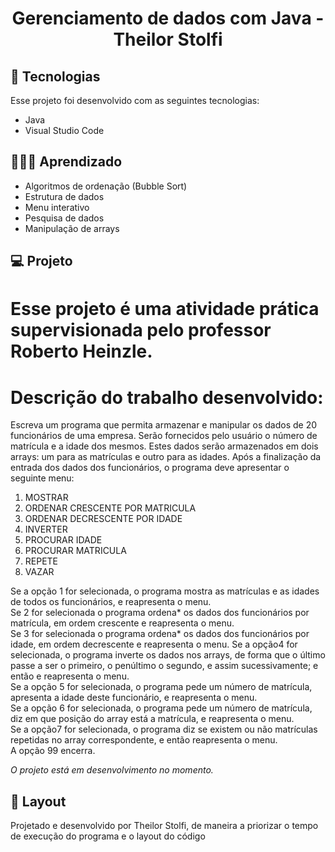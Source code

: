 <h1 align="center"> Gerenciamento de dados com Java - Theilor Stolfi</h1>

## 🚀 Tecnologias

Esse projeto foi desenvolvido com as seguintes tecnologias:

- Java
- Visual Studio Code

## 👨🏻‍💻  Aprendizado

- Algoritmos de ordenação (Bubble Sort)
- Estrutura de dados
- Menu interativo
- Pesquisa de dados
- Manipulação de arrays

## 💻 Projeto

# Esse projeto é uma atividade prática supervisionada pelo professor Roberto Heinzle.

# Descrição do trabalho desenvolvido:

Escreva um programa que permita armazenar e manipular os dados de 20
funcionários de uma empresa. Serão fornecidos pelo usuário o número de
matrícula e a idade dos mesmos. Estes dados serão armazenados em dois
arrays: um para as matrículas e outro para as idades. Após a finalização da
entrada dos dados dos funcionários, o programa deve apresentar o seguinte
menu:

1. MOSTRAR <br>
2. ORDENAR CRESCENTE POR MATRICULA <br>
3. ORDENAR DECRESCENTE POR IDADE <br>
4. INVERTER <br>
5. PROCURAR IDADE <br>
6. PROCURAR MATRICULA <br> 
7. REPETE <br> 
99. VAZAR <br>

Se a opção 1 for selecionada, o programa mostra as matrículas e as idades de
todos os funcionários, e reapresenta o menu. <br>
Se 2 for selecionada o programa
ordena* os dados dos funcionários por matrícula, em ordem crescente e
reapresenta o menu. <br>
Se 3 for selecionada o programa ordena* os dados dos
funcionários por idade, em ordem decrescente e reapresenta o menu. 
Se a opção4 for selecionada, o programa inverte os dados nos arrays, de forma que o último
passe a ser o primeiro, o penúltimo o segundo, e assim sucessivamente; e então
e reapresenta o menu. <br>
Se a opção 5 for selecionada, o programa pede um
número de matrícula, apresenta a idade deste funcionário, e reapresenta o menu.<br>
Se a opção 6 for selecionada, o programa pede um número de matrícula, diz em
que posição do array está a matrícula, e reapresenta o menu. <br>
Se a opção7 for selecionada, o programa diz se existem ou não matrículas repetidas no array
correspondente, e então reapresenta o menu. <br>
A opção 99 encerra. 

<i>O projeto está em desenvolvimento no momento.</i>

## 🔖 Layout

Projetado e desenvolvido por Theilor Stolfi, de maneira a priorizar o tempo de execução
do programa e o layout do código